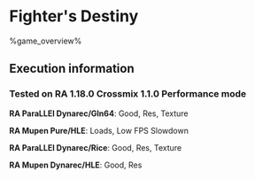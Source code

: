 # Fighter's Destiny 

%game_overview%

## Execution information

### Tested on RA 1.18.0 Crossmix 1.1.0 Performance mode

**RA ParaLLEl Dynarec/Gln64**: Good, Res, Texture

**RA Mupen Pure/HLE**: Loads, Low FPS Slowdown

**RA ParaLLEl Dynarec/Rice**: Good, Res, Texture

**RA Mupen Dynarec/HLE**: Good, Res